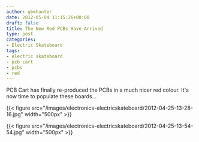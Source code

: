 ```yaml
---
author: gbmhunter
date: 2012-05-04 11:15:26+00:00
draft: false
title: The New Red PCBs Have Arrived
type: post
categories:
- Electric Skateboard
tags:
- electric skateboard
- pcb cart
- pcbs
- red
---
```


PCB Cart has finally re-produced the PCBs in a much nicer red colour. It's now time to populate these boards...

{{< figure src="/images/electronics-electricskateboard/2012-04-25-13-28-16.jpg"   width="500px" >}}

{{< figure src="/images/electronics-electricskateboard/2012-04-25-13-54-54.jpg"   width="500px" >}}
